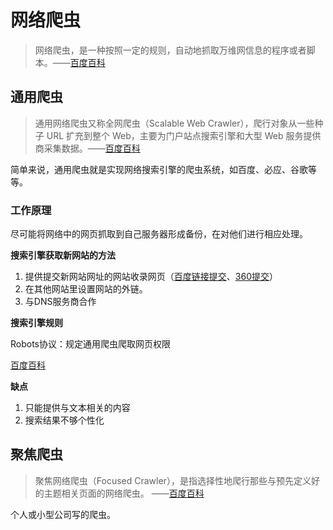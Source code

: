 # 网络爬虫

> 网络爬虫，是一种按照一定的规则，自动地抓取万维网信息的程序或者脚本。——[百度百科](https://baike.baidu.com/item/%E7%BD%91%E7%BB%9C%E7%88%AC%E8%99%AB)

## 通用爬虫

> 通用网络爬虫又称全网爬虫（Scalable Web Crawler），爬行对象从一些种子 URL 扩充到整个 Web，主要为门户站点搜索引擎和大型 Web 服务提供商采集数据。——[百度百科](https://baike.baidu.com/item/%E7%BD%91%E7%BB%9C%E7%88%AC%E8%99%AB#3)

简单来说，通用爬虫就是实现网络搜索引擎的爬虫系统，如百度、必应、谷歌等等。

### 工作原理

尽可能将网络中的网页抓取到自己服务器形成备份，在对他们进行相应处理。

**搜索引擎获取新网站的方法**  

1. 提供提交新网站网址的网站收录网页（[百度链接提交](https://ziyuan.baidu.com/linksubmit/url)、[360提交](https://info.so.com/site_submit.html)）
2. 在其他网站里设置网站的外链。
3. 与DNS服务商合作

**搜索引擎规则**  

Robots协议：规定通用爬虫爬取网页权限  

[百度百科](https://baike.baidu.com/item/robots%E5%8D%8F%E8%AE%AE/2483797?fr=aladdin)

**缺点**  

1. 只能提供与文本相关的内容
2. 搜索结果不够个性化


## 聚焦爬虫

> 聚焦网络爬虫（Focused Crawler），是指选择性地爬行那些与预先定义好的主题相关页面的网络爬虫。 ——[百度百科](https://baike.baidu.com/item/%E7%BD%91%E7%BB%9C%E7%88%AC%E8%99%AB#3)


个人或小型公司写的爬虫。


